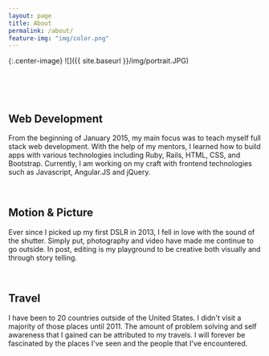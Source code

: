 ```yaml
---
layout: page
title: About
permalink: /about/
feature-img: "img/color.png"
---
```


{:.center-image}
![]({{ site.baseurl }}/img/portrait.JPG)

<br>
<br>
<br>

<h2 class="heading">Web Development</h2>

<p>From the beginning of January 2015, my main focus was to teach myself full stack web development. With the help of my mentors, I learned how to build apps with various technologies including Ruby, Rails, HTML, CSS, and Bootstrap. Currently, I am working on my craft with frontend technologies such as Javascript, Angular.JS and jQuery.</p>

<br>

<h2 class="heading">Motion & Picture</h2>

<p>Ever since I picked up my first DSLR in 2013, I fell in love with the sound of the shutter. Simply put, photography and video have made me continue to go outside. In post, editing is my playground to be creative both visually and through story telling.</p>

<br>

<h2 class="heading">Travel</h2>

<p>I have been to 20 countries outside of the United States. I didn't visit a majority of those places until 2011. The amount of problem solving and self awareness that I gained can be attributed to my travels. I will forever be fascinated by the places I've seen and the people that I've encountered.</p>